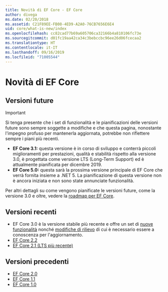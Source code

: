 ```yaml
---
title: Novità di EF Core - EF Core
author: divega
ms.date: 02/20/2018
ms.assetid: C21F89EE-FB08-4ED9-A2A0-76CB7656E6E4
uid: core/what-is-new/index
ms.openlocfilehash: cc82cad77b69a605706ca32166b4a810106fc73e
ms.sourcegitcommit: d01fc19aa42ca34c3bebccbc96ee26d06fcecaa2
ms.translationtype: HT
ms.contentlocale: it-IT
ms.lasthandoff: 09/16/2019
ms.locfileid: "71005544"
---
```

# <a name="what-is-new-in-ef-core"></a>Novità di EF Core

## <a name="future-releases"></a>Versioni future
> [!IMPORTANT]
> Si tenga presente che i set di funzionalità e le pianificazioni delle versioni future sono sempre soggette a modifiche e che questa pagina, nonostante l'impegno profuso per mantenerla aggiornata, potrebbe non riflettere sempre i piani più recenti.

- **EF Core 3.1:** questa versione è in corso di sviluppo e conterrà piccoli miglioramenti per prestazioni, qualità e stabilità rispetto alla versione 3.0, è progettata come versione LTS (Long-Term Support) ed è attualmente pianificata per dicembre 2019.
- **EF Core 5.0:** questa sarà la prossima versione principale di EF Core che verrà fornita insieme a .NET 5. La pianificazione di questa versione non è ancora iniziata e non sono state annunciate funzionalità.  

Per altri dettagli su come vengono pianificate le versioni future, come la versione 3.0 e oltre, vedere la [roadmap per EF Core](xref:core/what-is-new/roadmap).

## <a name="recent-releases"></a>Versioni recenti

- EF Core 3.0 è la versione stabile più recente e offre un set di [nuove funzionalità](xref:core/what-is-new/ef-core-3.0/features) nonché [modifiche di rilievo](xref:core/what-is-new/ef-core-3.0/breaking-changes) di cui è necessario essere a conoscenza per l'aggiornamento.
- [EF Core 2.2 ](xref:core/what-is-new/ef-core-2.2)
- [EF Core 2.1 (LTS più recente)](xref:core/what-is-new/ef-core-2.1)

## <a name="past-releases"></a>Versioni precedenti

- [EF Core 2.0](xref:core/what-is-new/ef-core-2.0)
- [EF Core 1.1](xref:core/what-is-new/ef-core-1.1)
- [EF Core 1.0](xref:core/what-is-new/ef-core-1.0)
